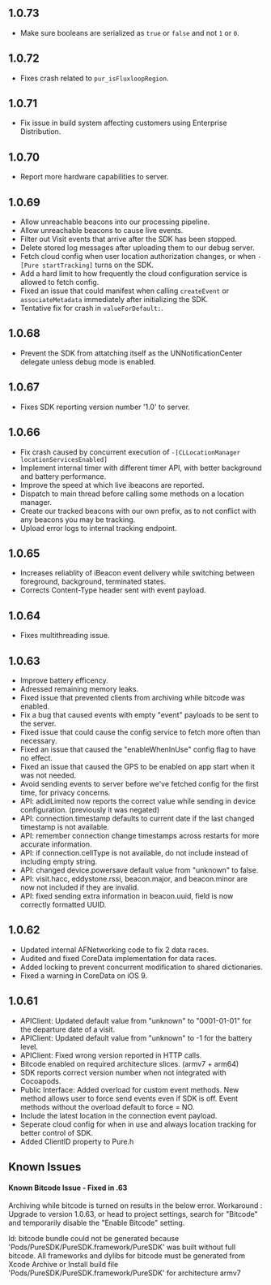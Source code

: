 ## 1.0.73
- Make sure booleans are serialized as `true` or `false` and not `1` or `0`.

## 1.0.72
- Fixes crash related to `pur_isFluxloopRegion`.

## 1.0.71
- Fix issue in build system affecting customers using Enterprise Distribution.

## 1.0.70
- Report more hardware capabilities to server.

## 1.0.69
- Allow unreachable beacons into our processing pipeline.
- Allow unreachable beacons to cause live events.
- Filter out Visit events that arrive after the SDK has been stopped.
- Delete stored log messages after uploading them to our debug server.
- Fetch cloud config when user location authorization changes, or when `-[Pure startTracking]` turns on the SDK.
- Add a hard limit to how frequently the cloud configuration service is allowed to fetch config.
- Fixed an issue that could manifest when calling `createEvent` or `associateMetadata` immediately after initializing the SDK.
- Tentative fix for crash in `valueForDefault:`.

## 1.0.68
- Prevent the SDK from attatching itself as the UNNotificationCenter delegate unless debug mode is enabled.

## 1.0.67
- Fixes SDK reporting version number '1.0' to server.

## 1.0.66
- Fix crash caused by concurrent execution of `-[CLLocationManager locationServicesEnabled]`
- Implement internal timer with different timer API, with better background and battery performance.
- Improve the speed at which live ibeacons are reported.
- Dispatch to main thread before calling some methods on a location manager.
- Create our tracked beacons with our own prefix, as to not conflict with any beacons you may be tracking.
- Upload error logs to internal tracking endpoint.

## 1.0.65
- Increases reliablity of iBeacon event delivery while switching between foreground, background, terminated states.
- Corrects Content-Type header sent with event payload.

## 1.0.64
- Fixes multithreading issue. 

## 1.0.63
- Improve battery efficency.
- Adressed remaining memory leaks.
- Fixed issue that prevented clients from archiving while bitcode was enabled.
- Fix a bug that caused events with empty "event" payloads to be sent to the server.
- Fixed issue that could cause the config service to fetch more often than necessary.
- Fixed an issue that caused the "enableWhenInUse" config flag to have no effect.
- Fixed an issue that caused the GPS to be enabled on app start when it was not needed.
- Avoid sending events to server before we've fetched config for the first time, for privacy concerns.
- API: adidLimited now reports the correct value while sending in device configuration. (previously it was negated)
- API: connection.timestamp defaults to current date if the last changed timestamp is not available.
- API: remember connection change timestamps across restarts for more accurate information.
- API: if connection.cellType is not available, do not include instead of including empty string.
- API: changed device.powersave default value from "unknown" to false.
- API: visit.hacc, eddystone.rssi, beacon.major, and beacon.minor are now not included if they are invalid.
- API: fixed sending extra information in beacon.uuid, field is now correctly formatted UUID.

## 1.0.62
- Updated internal AFNetworking code to fix 2 data races.
- Audited and fixed CoreData implementation for data races.
- Added locking to prevent concurrent modification to shared dictionaries.
- Fixed a warning in CoreData on iOS 9.

## 1.0.61
- APIClient: Updated default value from "unknown" to "0001-01-01" for the departure date of a visit.
- APIClient: Updated default value from "unknown" to -1 for the battery level.
- APIClient: Fixed wrong version reported in HTTP calls.
- Bitcode enabled on required architecture slices. (armv7 + arm64)
- SDK reports correct version number when not integrated with Cocoapods.
- Public Interface: Added overload for custom event methods. New method allows user to force send events even if SDK is off. Event methods without the overload default to force = NO.
- Include the latest location in the connection event payload.
- Seperate cloud config for when in use and always location tracking for better control of SDK.
- Added ClientID property to Pure.h

## Known Issues

#### Known Bitcode Issue - Fixed in .63
Archiving while bitcode is turned on results in the below error. Workaround : Upgrade to version 1.0.63, or head to project settings, search for "Bitcode" and temporarily disable the "Enable Bitcode" setting.

ld: bitcode bundle could not be generated because 'Pods/PureSDK/PureSDK.framework/PureSDK' was built without full bitcode. All frameworks and dylibs for bitcode must be generated from Xcode Archive or Install build file 'Pods/PureSDK/PureSDK.framework/PureSDK' for architecture armv7
